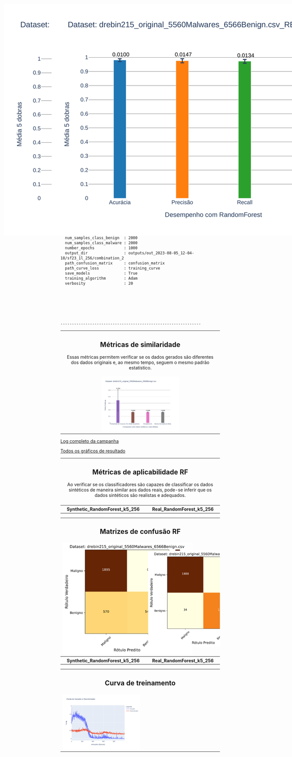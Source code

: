 


## Configuração do Experimento para camadas densas de 256. 

1. Comando utilizado para a execução do experimento:
   ```
     python main.py --verbosity 20 --output_dir outputs/out_2023-08-05_12-04-18/sf23_1l_256/combination_2 --input_dataset datasets/drebin215_original_5560Malwares_6566Benign.csv --dense_layer_sizes_g 256 --dense_layer_sizes_d 256 --number_epochs 1000 --training_algorithm Adam

   ```


 
### Configurações utilizadas:


  --------------------------------------------------------------

      activation_function       : LeakyReLU
      batch_size                : 32
      classifier                : ['RandomForest', 'SupportVectorMachine', 'KNN', 'DecisionTree', 'AdaBoost']
      data_type                 : float32
      dense_layer_sizes_d       : [[256]]
      dense_layer_sizes_g       : [[256]]
      dropout_decay_rate_d      : 0.4
      dropout_decay_rate_g      : 0.2
      initializer_deviation     : 0.02
      initializer_mean          : 0.0
      activation_function       : LeakyReLU
      batch_size                : 32
      classifier                : ['RandomForest', 'SupportVectorMachine', 'KNN', 'DecisionTree', 'AdaBoost']
      data_type                 : float32
      dense_layer_sizes_d       : [[256]]
      dense_layer_sizes_g       : [[256]]
      dropout_decay_rate_d      : 0.4
      dropout_decay_rate_g      : 0.2
      initializer_deviation     : 0.02
      initializer_mean          : 0.0
      input_dataset             : datasets/drebin215_original_5560Malwares_6566Benign.csv
      k_fold                    : 5
      latent_dimension          : 128
      latent_mean_distribution  : 0.0
      latent_stander_deviation  : 1.0
      num_samples_class_benign  : 2000
      num_samples_class_malware : 2000
      number_epochs             : 1000
      output_dir                : outputs/out_2023-08-05_12-04-18/sf23_1l_256/combination_2
      path_confusion_matrix     : confusion_matrix
      path_curve_loss           : training_curve
      save_models               : True
      training_algorithm        : Adam
      verbosity                 : 20
      

     

   
                      

    --------------------------------------------------------------


<div style="text-align: center;">
    <table>
        <tbody>
            <tr>
                <td colspan="2" style="text-align: center;">
                    <h2>Métricas de similaridade</h2>
                    <p>Essas métricas permitem verificar se os dados gerados são diferentes dos dados originais e, ao mesmo tempo, seguem o mesmo padrão estatístico.</p>
                </td>
            </tr>
            <tr>
                <td><img src="https://github.com/LEA-SF23/DroidAugmentor/blob/main/Campains_Results/256/Comparison_Real_Synthetic_page_1.png" alt="" style="max-width:50%;"></td>
            </tr>
        </tbody>
    </table>
</div>




 [Log completo da campanha](https://github.com/LEA-SF23/DroidAugmentor/blob/main/Campains_Results/256/logging.log)

  [Todos os gráficos de resultado](https://github.com/LEA-SF23/DroidAugmentor/tree/main/Campains_Results/256)

 
    
<table> 
    <tbody> 
        <tr>
            <td colspan="2" style="text-align: center;">
                <h2>Métricas de aplicabilidade RF </h2>
                <p>Ao verificar se os classificadores são capazes de classificar os dados sintéticos de maneira similar aos dados reais, pode-se inferir que os dados sintéticos são realistas e adequados.</p>
            </td>
        </tr>
        <tr>
            <td>
                <div style="position: absolute; top: 50px; left: 50px;">
                    <img src="https://github.com/LEA-SF23/DroidAugmentor/blob/main/Campains_Results/256/RandomForest_Synthetic_page_1.png"
                         alt="RandomForest Synthetic 256"
                         style="max-width: 160%;">
                </div>
            </td>
            <td>
                <div style="position: absolute; top: 50px; left: 200px;">
                    <img src="https://github.com/LEA-SF23/DroidAugmentor/blob/main/Campains_Results/256/RandomForest_Real_page_1.png"
                         alt="RandomForest Real 256"
                         style="max-width: 160%;">
                </div>
            </td>
        </tr>
       <tbody> 
        <tr>
            <th width="20%">Synthetic_RandomForest_k5_256</th>
            <th width="20%">Real_RandomForest_k5_256</th>
        </tr>
    </tbody> 
</table>





   

  <table>
    <tbody> 
        <tr>
            <tr>
            <td colspan="2" style="text-align: center;">
                <h2>Matrizes de confusão RF </h2>
            </td>
        </tr>
        </tr>
        <tr>
            <td><img src="https://github.com/LEA-SF23/DroidAugmentor/blob/main/Campains_Results/256/confusion_matrix/CM_Synthetic_RandomForest_k5_page_1.png" alt="" style="max-width:160%;"></td>
            <td><img src="https://github.com/LEA-SF23/DroidAugmentor/blob/main/Campains_Results/256/confusion_matrix/CM_Real_RandomForest_k5_page_1.png" alt="" style="max-width:160%;"></td>
        </tr>
    <tbody> 
        <tr>
            <th width="20%">Synthetic_RandomForest_k5_256</th>
            <th width="20%">Real_RandomForest_k5_256</th>
        </tr>
        <tr>



 <div style="text-align: center;">
<table>
    <tbody>
        <tr>
           <td colspan="2" style="text-align: center;">
                <h2> Curva de treinamento </h2>
           </td>
        </tr>
        <tr>
            <td><img src="https://github.com/LEA-SF23/DroidAugmentor/blob/main/Campains_Results/256/training_curve/curve_training_error_k_5_page_1.png" alt="" style="max-width:50%;"></td>
        </tr>
</div>

